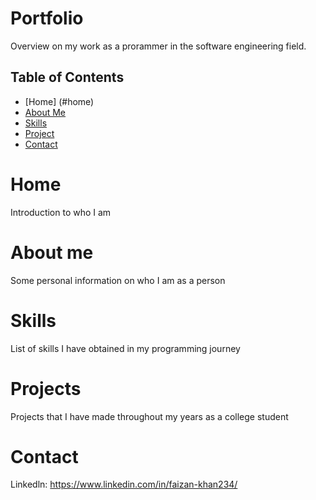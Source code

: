 # Portfolio

Overview on my work as a prorammer in the software engineering field. 

## Table of Contents

- [Home] (#home)
- [About Me](#aboutme)
- [Skills](#skills)
- [Project](#project)
- [Contact](#contact)

# Home
Introduction to who I am 

# About me
Some personal information on who I am as a person

# Skills
List of skills I have obtained in my programming journey

# Projects
Projects that I have made throughout my years as a college student

# Contact
Linkedln: https://www.linkedin.com/in/faizan-khan234/
